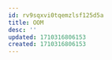```yaml
---
id: rv9sqxvi0tqemzlsf125d5a
title: OOM
desc: ''
updated: 1710316806153
created: 1710316806153
---
```

